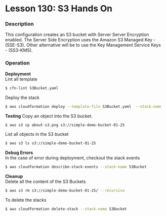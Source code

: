# Lesson 130: S3 Hands On

### Description

This configuration creates an S3 bucket with Server Server Encryption enabled.
The Server Side Encryption uses the Amazon S3 Managed Key - (SSE-S3).
Other alternative will be to use the Key Management Service Keys - (SS3-KMS).

### Operation

**Deployment**  
Lint all template

```bash
$ cfn-lint S3Bucket.yaml
```

Deploy the stack

```bash
$ aws cloudformation deploy --template-file S3Bucket.yaml  --stack-name S3Bucket
```

**Testing**
Copy an object into the S3 bucket.

```bash
$ aws s3 cp about-s3.png s3://simple-demo-bucket-01-25
```

List all objects in the S3 bucket

```bash
$ aws s3 ls s3://simple-demo-bucket-01-25
```

**Debug Errors**  
In the case of error during deployment, checkout the stack events

```bash
$ aws cloudformation describe-stack-events --stack-name S3Bucket
```

**Cleanup**  
Delete all the content of the S3 Buckets

```bash
$ aws s3 rm s3://simple-demo-bucket-01-25/ --recursive
```

To delete the stacks

```bash
$ aws cloudformation delete-stack --stack-name S3Bucket
```
